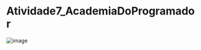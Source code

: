 # Atividade7_AcademiaDoProgramador
![image](https://user-images.githubusercontent.com/90865544/155200733-e31946af-28a6-41d0-af34-e181aaf8bdd8.png)
